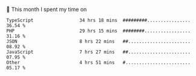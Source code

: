 📅 This month I spent my time on

<!--START_SECTION:waka-->

```text
TypeScript                 34 hrs 18 mins  #########................   36.54 %
PHP                        29 hrs 15 mins  ########.................   31.16 %
JSON                       8 hrs 22 mins   ##.......................   08.92 %
JavaScript                 7 hrs 27 mins   ##.......................   07.95 %
Other                      4 hrs 51 mins   #........................   05.17 %
```

<!--END_SECTION:waka-->
